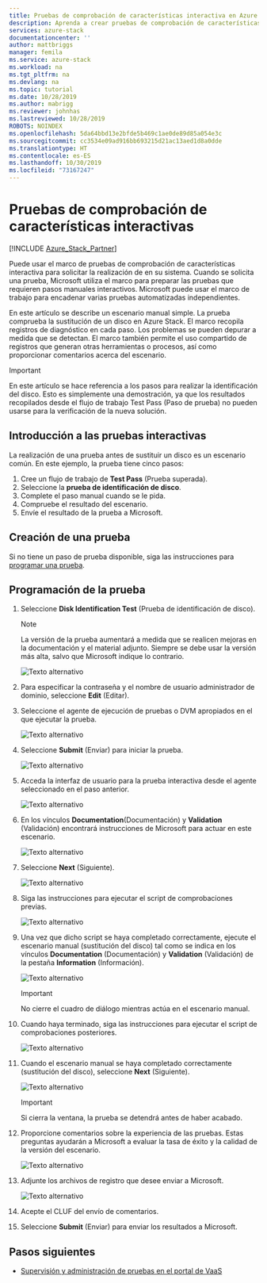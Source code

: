 ```yaml
---
title: Pruebas de comprobación de características interactiva en Azure Stack con validación como servicio | Microsoft Docs
description: Aprenda a crear pruebas de comprobación de características interactiva para Azure Stack con validación como servicio.
services: azure-stack
documentationcenter: ''
author: mattbriggs
manager: femila
ms.service: azure-stack
ms.workload: na
ms.tgt_pltfrm: na
ms.devlang: na
ms.topic: tutorial
ms.date: 10/28/2019
ms.author: mabrigg
ms.reviewer: johnhas
ms.lastreviewed: 10/28/2019
ROBOTS: NOINDEX
ms.openlocfilehash: 5da64bbd13e2bfde5b469c1ae0de89d85a054e3c
ms.sourcegitcommit: cc3534e09ad916bb693215d21ac13aed1d8a0dde
ms.translationtype: HT
ms.contentlocale: es-ES
ms.lasthandoff: 10/30/2019
ms.locfileid: "73167247"
---
```

# <a name="interactive-feature-verification-testing"></a>Pruebas de comprobación de características interactivas  

[!INCLUDE [Azure_Stack_Partner](./includes/azure-stack-partner-appliesto.md)]

Puede usar el marco de pruebas de comprobación de características interactiva para solicitar la realización de en su sistema. Cuando se solicita una prueba, Microsoft utiliza el marco para preparar las pruebas que requieren pasos manuales interactivos. Microsoft puede usar el marco de trabajo para encadenar varias pruebas automatizadas independientes.

En este artículo se describe un escenario manual simple. La prueba comprueba la sustitución de un disco en Azure Stack. El marco recopila registros de diagnóstico en cada paso. Los problemas se pueden depurar a medida que se detectan. El marco también permite el uso compartido de registros que generan otras herramientas o procesos, así como proporcionar comentarios acerca del escenario.

> [!Important]  
> En este artículo se hace referencia a los pasos para realizar la identificación del disco. Esto es simplemente una demostración, ya que los resultados recopilados desde el flujo de trabajo Test Pass (Paso de prueba) no pueden usarse para la verificación de la nueva solución.

## <a name="overview-of-interactive-testing"></a>Introducción a las pruebas interactivas

La realización de una prueba antes de sustituir un disco es un escenario común. En este ejemplo, la prueba tiene cinco pasos:

1. Cree un flujo de trabajo de **Test Pass** (Prueba superada).
2. Seleccione la **prueba de identificación de disco**.
3. Complete el paso manual cuando se le pida.
4. Compruebe el resultado del escenario.
5. Envíe el resultado de la prueba a Microsoft.

## <a name="create-a-new-test-pass"></a>Creación de una prueba

Si no tiene un paso de prueba disponible, siga las instrucciones para [programar una prueba](azure-stack-vaas-schedule-test-pass.md).

## <a name="schedule-the-test"></a>Programación de la prueba

1. Seleccione **Disk Identification Test**  (Prueba de identificación de disco).

    > [!Note]  
    > La versión de la prueba aumentará a medida que se realicen mejoras en la documentación y el material adjunto. Siempre se debe usar la versión más alta, salvo que Microsoft indique lo contrario.

    ![Texto alternativo](media/azure-stack-vaas-interactive-feature-verification/image4.png)

1. Para especificar la contraseña y el nombre de usuario administrador de dominio, seleccione **Edit** (Editar).

1. Seleccione el agente de ejecución de pruebas o DVM apropiados en el que ejecutar la prueba.

    ![Texto alternativo](media/azure-stack-vaas-interactive-feature-verification/image5.png)

1. Seleccione **Submit** (Enviar) para iniciar la prueba.

    ![Texto alternativo](media/azure-stack-vaas-interactive-feature-verification/image6.png)

1. Acceda la interfaz de usuario para la prueba interactiva desde el agente seleccionado en el paso anterior.

    ![Texto alternativo](media/azure-stack-vaas-interactive-feature-verification/image8.png)

1. En los vínculos **Documentation**(Documentación) y **Validation** (Validación) encontrará instrucciones de Microsoft para actuar en este escenario.

    ![Texto alternativo](media/azure-stack-vaas-interactive-feature-verification/image9.png)

1. Seleccione **Next** (Siguiente).

    ![Texto alternativo](media/azure-stack-vaas-interactive-feature-verification/image10.png)

1. Siga las instrucciones para ejecutar el script de comprobaciones previas.

    ![Texto alternativo](media/azure-stack-vaas-interactive-feature-verification/image11.png)

1. Una vez que dicho script se haya completado correctamente, ejecute el escenario manual (sustitución del disco) tal como se indica en los vínculos **Documentation** (Documentación) y **Validation** (Validación) de la pestaña **Information** (Información).

    ![Texto alternativo](media/azure-stack-vaas-interactive-feature-verification/image12.png)

    > [!Important]  
    > No cierre el cuadro de diálogo mientras actúa en el escenario manual.

1. Cuando haya terminado, siga las instrucciones para ejecutar el script de comprobaciones posteriores.

    ![Texto alternativo](media/azure-stack-vaas-interactive-feature-verification/image13.png)

1. Cuando el escenario manual se haya completado correctamente (sustitución del disco), seleccione **Next** (Siguiente).

    ![Texto alternativo](media/azure-stack-vaas-interactive-feature-verification/image14.png)

    > [!Important]  
    > Si cierra la ventana, la prueba se detendrá antes de haber acabado.

1. Proporcione comentarios sobre la experiencia de las pruebas. Estas preguntas ayudarán a Microsoft a evaluar la tasa de éxito y la calidad de la versión del escenario.

    ![Texto alternativo](media/azure-stack-vaas-interactive-feature-verification/image15.png)

1. Adjunte los archivos de registro que desee enviar a Microsoft.

    ![Texto alternativo](media/azure-stack-vaas-interactive-feature-verification/image16.png)

1. Acepte el CLUF del envío de comentarios.

1. Seleccione **Submit** (Enviar) para enviar los resultados a Microsoft.

## <a name="next-steps"></a>Pasos siguientes

- [Supervisión y administración de pruebas en el portal de VaaS](azure-stack-vaas-monitor-test.md)
